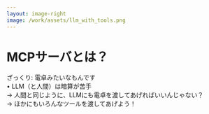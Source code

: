 ```yaml
---
layout: image-right
image: /work/assets/llm_with_tools.png
---
```


# MCPサーバとは？

<div class="text-2xl font-bold mb-8 text-blue-600">
ざっくり: 電卓みたいなもんです
</div>

<div class="space-y-6">
  <div v-click class="flex items-start gap-3">
    <span class="text-xl">•</span>
    <span class="text-lg">LLM（と人間）は暗算が苦手</span>
  </div>
  
  <div v-click class="flex items-start gap-3">
    <span class="text-xl">→</span>
    <span class="text-lg">人間と同じように、LLMにも電卓を渡してあげればいいんじゃない？</span>
  </div>
  
  <div v-click class="flex items-start gap-3">
    <span class="text-xl">→</span>
    <span class="text-lg">ほかにもいろんなツールを渡してあげよう！</span>
  </div>
</div>